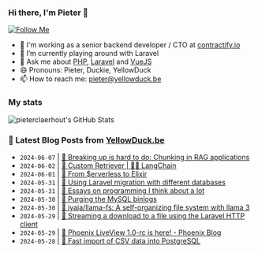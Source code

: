 ### Hi there, I'm Pieter 👋  
[![Follow Me](https://img.shields.io/github/followers/pieterclaerhout?label=Follow&style=social)](https://github.com/pieterclaerhout)

- 🏢 I'm working as a senior backend developer / CTO at [contractify.io](https://contractify.io)
- 🌱 I’m currently playing around with Laravel
- 💬 Ask me about [PHP](https://php.net), [Laravel](http://laravel.com) and [VueJS](https://vuejs.org)
- 😄 Pronouns: Pieter, Duckie, YellowDuck
- 📫 How to reach me: pieter@yellowduck.be

### My stats

![pieterclaerhout's GitHub Stats](https://github-readme-stats.vercel.app/api?username=pieterclaerhout&show_icons=true&count_private=true&line_height=40)

### 📩 Latest Blog Posts from [YellowDuck.be](https://www.yellowduck.be/)
<!-- BLOG-POST-LIST:START -->
- `2024-06-07` | [🔗 Breaking up is hard to do: Chunking in RAG applications](https://www.yellowduck.be/posts/breaking-up-is-hard-to-do-chunking-in-rag-applications-stack-overflow)  
- `2024-06-02` | [🔗 Custom Retriever | 🦜️🔗 LangChain](https://www.yellowduck.be/posts/custom-retriever-langchain)  
- `2024-06-01` | [🔗 From $erverless to Elixir](https://www.yellowduck.be/posts/from-erverless-to-elixir)  
- `2024-05-31` | [🐥 Using Laravel migration with different databases](https://www.yellowduck.be/posts/using-laravel-migration-with-different-databases)  
- `2024-05-31` | [🔗 Essays on programming I think about a lot](https://www.yellowduck.be/posts/essays-on-programming-i-think-about-a-lot)  
- `2024-05-30` | [🐥 Purging the MySQL binlogs](https://www.yellowduck.be/posts/purging-the-mysql-binlogs)  
- `2024-05-30` | [🔗 iyaja/llama-fs: A self-organizing file system with llama 3](https://www.yellowduck.be/posts/github-iyaja-llama-fs-a-self-organizing-file-system-with-llama-3)  
- `2024-05-29` | [🐥 Streaming a download to a file using the Laravel HTTP client](https://www.yellowduck.be/posts/streaming-a-download-to-a-file-using-the-laravel-http-client)  
- `2024-05-29` | [🔗 Phoenix LiveView 1.0-rc is here! - Phoenix Blog](https://www.yellowduck.be/posts/phoenix-liveview-1-0-rc-is-here-phoenix-blog)  
- `2024-05-28` | [🐥 Fast import of CSV data into PostgreSQL](https://www.yellowduck.be/posts/fast-import-of-csv-data-into-postgresql)  

<!-- BLOG-POST-LIST:END -->
